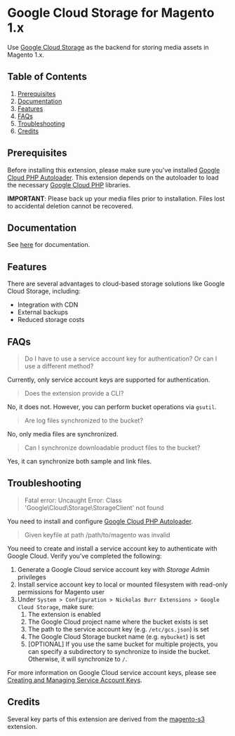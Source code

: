 # Google Cloud Storage for Magento 1.x

Use [Google Cloud Storage](https://cloud.google.com/storage/) as the backend for storing media assets in Magento 1.x.

## Table of Contents

1. [Prerequisites](#prerequisites)
2. [Documentation](#documentation)
3. [Features](#features)
4. [FAQs](#faqs)
5. [Troubleshooting](#troubleshooting)
6. [Credits](#credits)

## Prerequisites

Before installing this extension, please make sure you've installed [Google Cloud PHP Autoloader](https://github.com/auroraextensions/googlecloudphpautoloader).
This extension depends on the autoloader to load the necessary [Google Cloud PHP](https://github.com/googleapis/google-cloud-php) libraries.

**IMPORTANT**: Please back up your media files prior to installation. Files lost to accidental deletion cannot be recovered.

## Documentation

See [here](https://docs.auroraextensions.com/magento/extensions/1.x/magegcs/latest/) for documentation.

## Features

There are several advantages to cloud-based storage solutions like Google Cloud Storage, including:

+ Integration with CDN
+ External backups
+ Reduced storage costs

## FAQs

> Do I have to use a service account key for authentication? Or can I use a different method?

Currently, only service account keys are supported for authentication.

> Does the extension provide a CLI?

No, it does not. However, you can perform bucket operations via `gsutil`.

> Are log files synchronized to the bucket?

No, only media files are synchronized.

> Can I synchronize downloadable product files to the bucket?

Yes, it can synchronize both sample and link files.

## Troubleshooting

> Fatal error: Uncaught Error: Class 'Google\Cloud\Storage\StorageClient' not found

You need to install and configure [Google Cloud PHP Autoloader](https://github.com/auroraextensions/googlecloudphpautoloader).

> Given keyfile at path /path/to/magento was invalid

You need to create and install a service account key to authenticate with Google Cloud. Verify you've completed the following:

1. Generate a Google Cloud service account key with _Storage Admin_ privileges
2. Install service account key to local or mounted filesystem with read-only permissions for Magento user
3. Under `System > Configuration > Nickolas Burr Extensions > Google Cloud Storage`, make sure:
    1. The extension is enabled
    2. The Google Cloud project name where the bucket exists is set
    3. The path to the service account key (e.g. `/etc/gcs.json`) is set
    4. The Google Cloud Storage bucket name (e.g. `mybucket`) is set
    5. [OPTIONAL] If you use the same bucket for multiple projects, you can specify a subdirectory to synchronize to inside the bucket. Otherwise, it will synchronize to `/`.

For more information on Google Cloud service account keys, please see [Creating and Managing Service Account Keys](https://cloud.google.com/iam/docs/creating-managing-service-account-keys).

## Credits

Several key parts of this extension are derived from the [magento-s3](https://github.com/thaiphan/magento-s3) extension.

